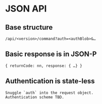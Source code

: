# JSON API

## Base structure

	/api/<version>/command?auth=<authBlob>&…

## Basic response is in JSON-P

	{ returnCode: nn, response: { …} }

## Authentication is state-less

	Snuggle `auth` into the request object.
	Authentication scheme TBD.
	
